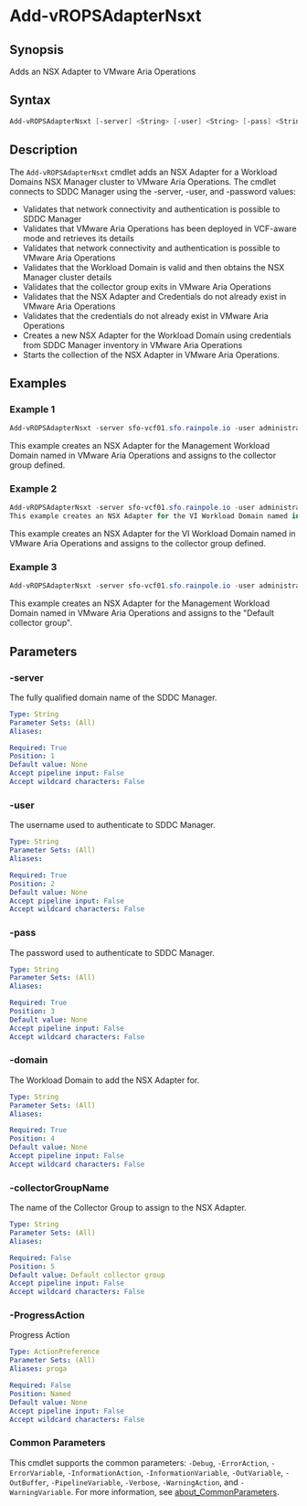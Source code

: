 # Add-vROPSAdapterNsxt

## Synopsis

Adds an NSX Adapter to VMware Aria Operations

## Syntax

```powershell
Add-vROPSAdapterNsxt [-server] <String> [-user] <String> [-pass] <String> [-domain] <String> [[-collectorGroupName] <String>] [-ProgressAction <ActionPreference>] [<CommonParameters>]
```

## Description

The `Add-vROPSAdapterNsxt` cmdlet adds an NSX Adapter for a Workload Domains NSX Manager cluster to VMware Aria Operations.
The cmdlet connects to SDDC Manager using the -server, -user, and -password values:

- Validates that network connectivity and authentication is possible to SDDC Manager
- Validates that VMware Aria Operations has been deployed in VCF-aware mode and retrieves its details
- Validates that network connectivity and authentication is possible to VMware Aria Operations
- Validates that the Workload Domain is valid and then obtains the NSX Manager cluster details
- Validates that the collector group exits in VMware Aria Operations
- Validates that the NSX Adapter and Credentials do not already exist in VMware Aria Operations
- Validates that the credentials do not already exist in VMware Aria Operations
- Creates a new NSX Adapter for the  Workload Domain using credentials from SDDC Manager inventory in VMware Aria Operations
- Starts the collection of the NSX Adapter in VMware Aria Operations.

## Examples

### Example 1

```powershell
Add-vROPSAdapterNsxt -server sfo-vcf01.sfo.rainpole.io -user administrator@vsphere.local -pass VMw@re1! -domain sfo-m01 -collectorGroupName "sfo-remote-collectors"
```

This example creates an NSX Adapter for the Management Workload Domain named in VMware Aria Operations and assigns to the collector group defined.

### Example 2

```powershell
Add-vROPSAdapterNsxt -server sfo-vcf01.sfo.rainpole.io -user administrator@vsphere.local -pass VMw@re1! -domain sfo-w01 -collectorGroupName "sfo-remote-collectors"
This example creates an NSX Adapter for the VI Workload Domain named in VMware  Aria Operations and assigns to the collector group defined
```

This example creates an NSX Adapter for the VI Workload Domain named in VMware  Aria Operations and assigns to the collector group defined.

### Example 3

```powershell
Add-vROPSAdapterNsxt -server sfo-vcf01.sfo.rainpole.io -user administrator@vsphere.local -pass VMw@re1! -domain sfo-m01
```

This example creates an NSX Adapter for the Management Workload Domain named in VMware Aria Operations and assigns to the "Default collector group".

## Parameters

### -server

The fully qualified domain name of the SDDC Manager.

```yaml
Type: String
Parameter Sets: (All)
Aliases:

Required: True
Position: 1
Default value: None
Accept pipeline input: False
Accept wildcard characters: False
```

### -user

The username used to authenticate to SDDC Manager.

```yaml
Type: String
Parameter Sets: (All)
Aliases:

Required: True
Position: 2
Default value: None
Accept pipeline input: False
Accept wildcard characters: False
```

### -pass

The password used to authenticate to SDDC Manager.

```yaml
Type: String
Parameter Sets: (All)
Aliases:

Required: True
Position: 3
Default value: None
Accept pipeline input: False
Accept wildcard characters: False
```

### -domain

The Workload Domain to add the NSX Adapter for.

```yaml
Type: String
Parameter Sets: (All)
Aliases:

Required: True
Position: 4
Default value: None
Accept pipeline input: False
Accept wildcard characters: False
```

### -collectorGroupName

The name of the Collector Group to assign to the NSX Adapter.

```yaml
Type: String
Parameter Sets: (All)
Aliases:

Required: False
Position: 5
Default value: Default collector group
Accept pipeline input: False
Accept wildcard characters: False
```

### -ProgressAction

Progress Action

```yaml
Type: ActionPreference
Parameter Sets: (All)
Aliases: proga

Required: False
Position: Named
Default value: None
Accept pipeline input: False
Accept wildcard characters: False
```

### Common Parameters

This cmdlet supports the common parameters: `-Debug`, `-ErrorAction`, `-ErrorVariable`, `-InformationAction`, `-InformationVariable`, `-OutVariable`, `-OutBuffer`, `-PipelineVariable`, `-Verbose`, `-WarningAction`, and `-WarningVariable`. For more information, see [about_CommonParameters](http://go.microsoft.com/fwlink/?LinkID=113216).
